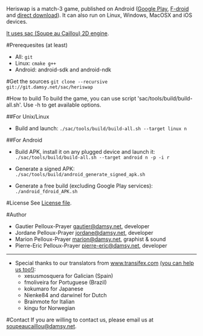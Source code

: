 Heriswap is a match-3 game, published on Android ([Google Play](https://play.google.com/store/apps/details?id=net.damsy.soupeaucaillou.heriswap), [F-droid](https://f-droid.org/repository/browse/?fdfilter=heriswap&fdid=net.damsy.soupeaucaillou.heriswap) and [direct download](http://soupeaucaillou.com/games/Heriswap.apk)). It can also run on Linux, Windows, MacOSX and iOS devices.

[It uses sac (Soupe au Caillou) 2D engine](https://github.com/soupeaucaillou/sac).

#Prerequesites (at least)
* All: `git`
* Linux: `cmake g++`
* Android: android-sdk and android-ndk

#Get the sources
`git clone --recursive git://git.damsy.net/sac/heriswap`

#How to build
To build the game, you can use script 'sac/tools/build/build-all.sh'.
Use -h to get available options.

##For Unix/Linux
* Build and launch:
`./sac/tools/build/build-all.sh --target linux n`

##For Android
* Build APK, install it on any plugged device and launch it:
`./sac/tools/build/build-all.sh --target android n -p -i r`

* Generate a signed APK:
`./sac/tools/build/android_generate_signed_apk.sh`

* Generate a free build (excluding Google Play services):
`./android_fdroid_APK.sh`

#License
See [License file](LICENSE).

#Author
* Gautier Pelloux-Prayer <gautier@damsy.net>, developer
* Jordane Pelloux-Prayer <jordane@damsy.net>, developer
* Marion Pelloux-Prayer <marion@damsy.net>, graphist & sound
* Pierre-Eric Pelloux-Prayer <pierre-eric@damsy.net>, developer

-----------

* Special thanks to our translators from www.transifex.com [(you can help us too!)](www.transifex.com):
  * xesusmosquera  for Galician (Spain)
  * fmoliveira  for Portuguese (Brazil)
  * kokumaro  for Japanese
  * Nienke84 and darwinel  for Dutch
  * Brainmote  for Italian
  * kingu  for Norwegian

#Contact
If you are willing to contact us, please email us at soupeaucaillou@damsy.net.



